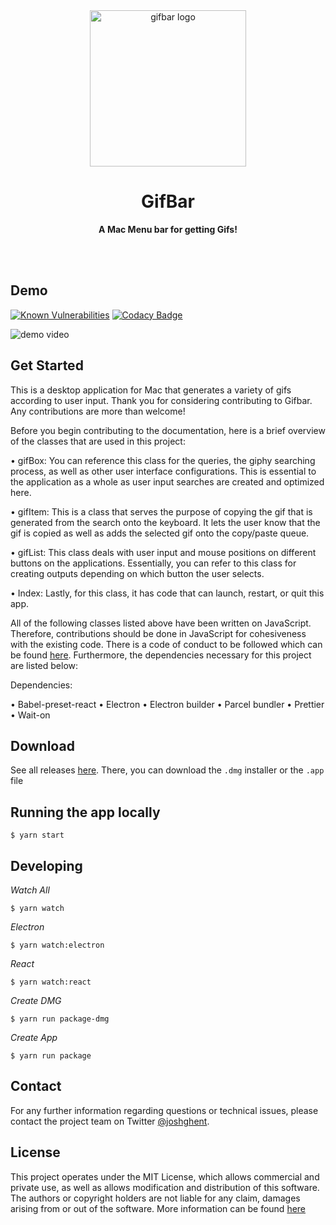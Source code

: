 <div align="center">
	<img height="250" src="./assets/gif-original-full-size.png" alt="gifbar logo">
	<h1><b>GifBar</b></h1>
	<p><b>A Mac Menu bar for getting Gifs!</b></p>
	</br>
	</br>
</div>

## Demo

[![Known Vulnerabilities](https://snyk.io/test/github/joshghent/gifbar/badge.svg)](https://snyk.io/test/github/joshghent/gifbar)
[![Codacy Badge](https://api.codacy.com/project/badge/Grade/6070b197c3644c03bb3f0ec79d641675)](https://app.codacy.com/app/joshghent/gifbar?utm_source=github.com&utm_medium=referral&utm_content=joshgrent/gifbar&utm_campaign=Badge_Grade_Settings)

![demo video](./demo.gif)

## Get Started 
This is a desktop application for Mac that generates a variety of gifs according to user input. 
Thank you for considering contributing to Gifbar. Any contributions are more than welcome!


Before you begin contributing to the documentation, here is a brief overview of the classes that are used in this project:

•	gifBox: You can reference this class for the queries, the giphy searching process, as well as other user interface configurations. This is essential to the application as a whole as user input searches are created and optimized here.

•	gifItem: This is a class that serves the purpose of copying the gif that is generated from the search onto the keyboard. It lets the user know that the gif is copied as well as adds the selected gif onto the copy/paste queue.  

•	gifList: This class deals with user input and mouse positions on different buttons on the applications. Essentially, you can refer to this class for creating outputs depending on which button the user selects. 

•	Index: Lastly, for this class, it has code that can launch, restart, or quit this app. 

All of the following classes listed above have been written on JavaScript. Therefore, contributions should be done in JavaScript for cohesiveness with the existing code. There is a code of conduct to be followed which can be found [here](https://github.com/joshghent/gifbar/blob/master/CODE_OF_CONDUCT.md). Furthermore, the dependencies necessary for this project are listed below:

Dependencies:

•	Babel-preset-react
•	Electron
•	Electron builder
•	Parcel bundler
•	Prettier
•	Wait-on



## Download
See all releases [here](https://github.com/joshghent/gifbar/releases).
There, you can download the `.dmg` installer or the `.app` file

## Running the app locally

```shell
$ yarn start
```

## Developing

_Watch All_
```shell
$ yarn watch
```

_Electron_
```shell
$ yarn watch:electron
```

_React_
```shell
$ yarn watch:react
```

_Create DMG_
```shell
$ yarn run package-dmg
```

_Create App_
```shell
$ yarn run package
```

## Contact
For any further information regarding questions or technical issues, please contact the project team on Twitter [@joshghent](https://twitter.com/joshghent).

## License
This project operates under the MIT License, which allows commercial and private use, as well as allows modification and distribution of this software. The authors or copyright holders are not liable for any claim, damages arising from or out of the software. More information can be found [here](https://github.com/joshghent/gifbar/blob/master/LICENSE)
